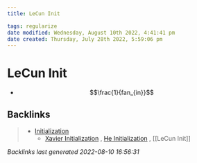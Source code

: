 ```yaml
---
title: LeCun Init

tags: regularize 
date modified: Wednesday, August 10th 2022, 4:41:41 pm
date created: Thursday, July 28th 2022, 5:59:06 pm
---
```


# LeCun Init
- $$\frac{1}{fan_{in}}$$

## Backlinks

> - [Initialization](Initialization.md)
>   - [Xavier Initialization](Xavier%20Initialization.md) , [He Initialization](He%20Initialization.md) , [[LeCun Init]]

_Backlinks last generated 2022-08-10 16:56:31_
